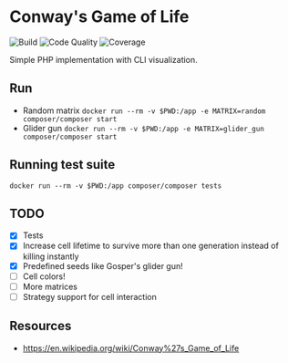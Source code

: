 Conway's Game of Life
=====================

![Build](https://scrutinizer-ci.com/g/mikemix/game-of-life/badges/build.png?b=master)
![Code Quality](https://scrutinizer-ci.com/g/mikemix/game-of-life/badges/quality-score.png?b=master)
![Coverage](https://scrutinizer-ci.com/g/mikemix/game-of-life/badges/coverage.png?b=master)

Simple PHP implementation with CLI visualization.

## Run

- Random matrix
  `docker run --rm -v $PWD:/app -e MATRIX=random composer/composer start`
- Glider gun
  `docker run --rm -v $PWD:/app -e MATRIX=glider_gun composer/composer start`

## Running test suite

`docker run --rm -v $PWD:/app composer/composer tests`

## TODO

- [x] Tests
- [x] Increase cell lifetime to survive more than one generation instead of killing instantly
- [x] Predefined seeds like Gosper's glider gun!
- [ ] Cell colors!
- [ ] More matrices
- [ ] Strategy support for cell interaction

## Resources

* https://en.wikipedia.org/wiki/Conway%27s_Game_of_Life

